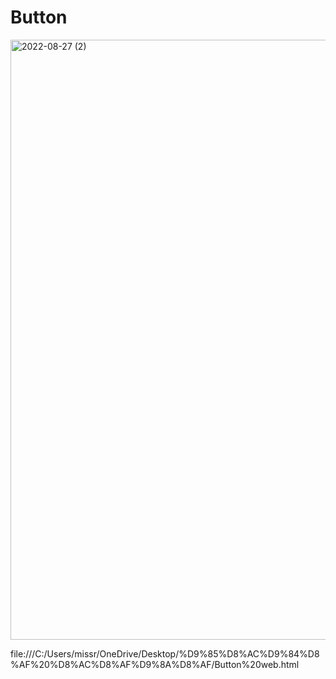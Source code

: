 # Button
<img width="960" alt="2022-08-27 (2)" src="https://user-images.githubusercontent.com/107891623/187026725-a4949d5c-beeb-4bf6-8ae1-0702b98b45ae.png">

file:///C:/Users/missr/OneDrive/Desktop/%D9%85%D8%AC%D9%84%D8%AF%20%D8%AC%D8%AF%D9%8A%D8%AF/Button%20web.html
